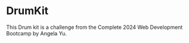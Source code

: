 # DrumKit
This Drum kit is a challenge from the Complete 2024 Web Development Bootcamp by Angela Yu.
